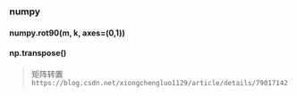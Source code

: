 ### numpy 
#### numpy.rot90(m, k, axes=(0,1))
#### np.transpose()
> 矩阵转置 `https://blog.csdn.net/xiongchengluo1129/article/details/79017142`

